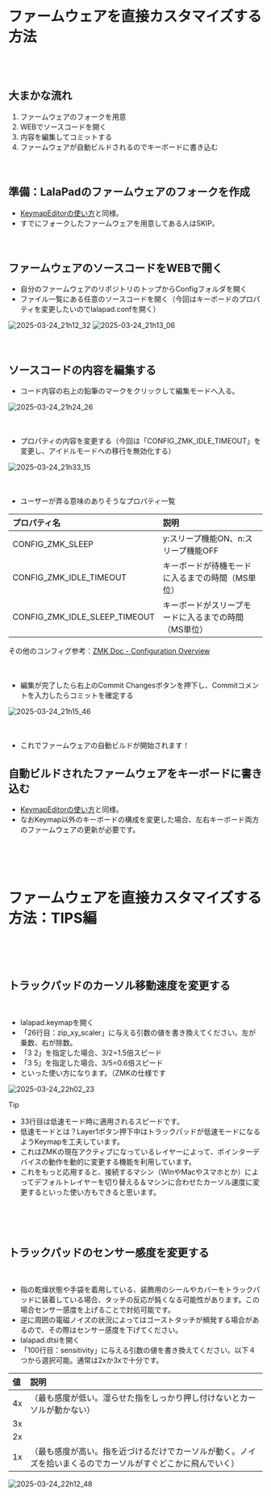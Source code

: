 # ファームウェアを直接カスタマイズする方法
<br/><br/>
## 大まかな流れ

1. ファームウェアのフォークを用意
2. WEBでソースコードを開く
3. 内容を編集してコミットする
4. ファームウェアが自動ビルドされるのでキーボードに書き込む
<br/><br/><br/>

## 準備：LalaPadのファームウェアのフォークを作成

- [KeymapEditorの使い方](https://github.com/ShiniNet/LalaPad/blob/main/doc/KeymapEdit.md)と同様。
- すでにフォークしたファームウェアを用意してある人はSKIP。
<br/><br/><br/>

## ファームウェアのソースコードをWEBで開く

- 自分のファームウェアのリポジトリのトップからConfigフォルダを開く
- ファイル一覧にある任意のソースコードを開く（今回はキーボードのプロパティを変更したいのでlalapad.confを開く）
  
![2025-03-24_21h12_32](https://github.com/user-attachments/assets/7ec78824-0b4a-4cdd-9f07-f4e544c9b403)
![2025-03-24_21h13_06](https://github.com/user-attachments/assets/1b781b95-2f3d-4d8f-b2cd-f56d9ede2c24)
<br/><br/><br/>

## ソースコードの内容を編集する

- コード内容の右上の鉛筆のマークをクリックして編集モードへ入る。
  
![2025-03-24_21h24_26](https://github.com/user-attachments/assets/742587f4-57f3-432f-bde3-306683798e92)
<br/><br/><br/>

- プロパティの内容を変更する（今回は「CONFIG_ZMK_IDLE_TIMEOUT」を変更し、アイドルモードへの移行を無効化する）
  
![2025-03-24_21h33_15](https://github.com/user-attachments/assets/92141fdc-06f5-493a-9170-7108f9542148)
<br/><br/><br/>

- ユーザーが弄る意味のありそうなプロパティ一覧
  
|プロパティ名|説明|
|:-|:-|
|CONFIG_ZMK_SLEEP|y:スリープ機能ON、n:スリープ機能OFF|
|CONFIG_ZMK_IDLE_TIMEOUT|キーボードが待機モードに入るまでの時間（MS単位）|
|CONFIG_ZMK_IDLE_SLEEP_TIMEOUT|キーボードがスリープモードに入るまでの時間（MS単位）|

その他のコンフィグ参考：[ZMK Doc - Configuration Overview](https://zmk.dev/docs/config)
<br/><br/><br/>

- 編集が完了したら右上のCommit Changesボタンを押下し、Commitコメントを入力したらコミットを確定する
  
![2025-03-24_21h15_46](https://github.com/user-attachments/assets/6ba33c41-26cb-47d7-b424-e75cc9f593a9)
<br/><br/><br/>

- これでファームウェアの自動ビルドが開始されます！

## 自動ビルドされたファームウェアをキーボードに書き込む

- [KeymapEditorの使い方](https://github.com/ShiniNet/LalaPad/blob/main/doc/KeymapEdit.md)と同様。
- なおKeymap以外のキーボードの構成を変更した場合、左右キーボード両方のファームウェアの更新が必要です。

<br/><br/><br/>

# ファームウェアを直接カスタマイズする方法：TIPS編
<br/><br/><br/>

## トラックパッドのカーソル移動速度を変更する
<br/>

- lalapad.keymapを開く
- 「26行目：zip_xy_scaler」に与える引数の値を書き換えてください。左が乗数、右が除数。
- 「3 2」を指定した場合、3/2=1.5倍スピード
- 「3 5」を指定した場合、3/5=0.6倍スピード
- といった使い方になります。（ZMKの仕様です
  
![2025-03-24_22h02_23](https://github.com/user-attachments/assets/e5cab15c-5b5e-4dc9-a92c-6cf566196cec)

> [!TIP]
> - 33行目は低速モード時に適用されるスピードです。
> - 低速モードとは？Layer1ボタン押下中はトラックパッドが低速モードになるようKeymapを工夫しています。
> - これはZMKの現在アクティブになっているレイヤーによって、ポインターデバイスの動作を動的に変更する機能を利用しています。
> - これをもっと応用すると、接続するマシン（WInやMacやスマホとか）によってデフォルトレイヤーを切り替える＆マシンに合わせたカーソル速度に変更するといった使い方もできると思います。
  
<br/><br/><br/>


## トラックパッドのセンサー感度を変更する
<br/>

- 指の乾燥状態や手袋を着用している、装飾用のシールやカバーをトラックパッドに装着している場合、タッチの反応が鈍くなる可能性があります。この場合センサー感度を上げることで対処可能です。
- 逆に周囲の電磁ノイズの状況によってはゴーストタッチが頻発する場合があるので、その際はセンサー感度を下げてください。
- lalapad.dtsiを開く
- 「100行目：sensitivity」に与える引数の値を書き換えてください。以下４つから選択可能。通常は2xか3xで十分です。

|値|説明|
|:-|:-|
|4x|（最も感度が低い。湿らせた指をしっかり押し付けないとカーソルが動かない）|
|3x||
|2x||
|1x|（最も感度が高い。指を近づけるだけでカーソルが動く。ノイズを拾いまくるのでカーソルがすぐどこかに飛んでいく）|
  
![2025-03-24_22h12_48](https://github.com/user-attachments/assets/0e4e99e9-68bb-4103-b44f-33ff2c0844fc)
<br/><br/><br/>





